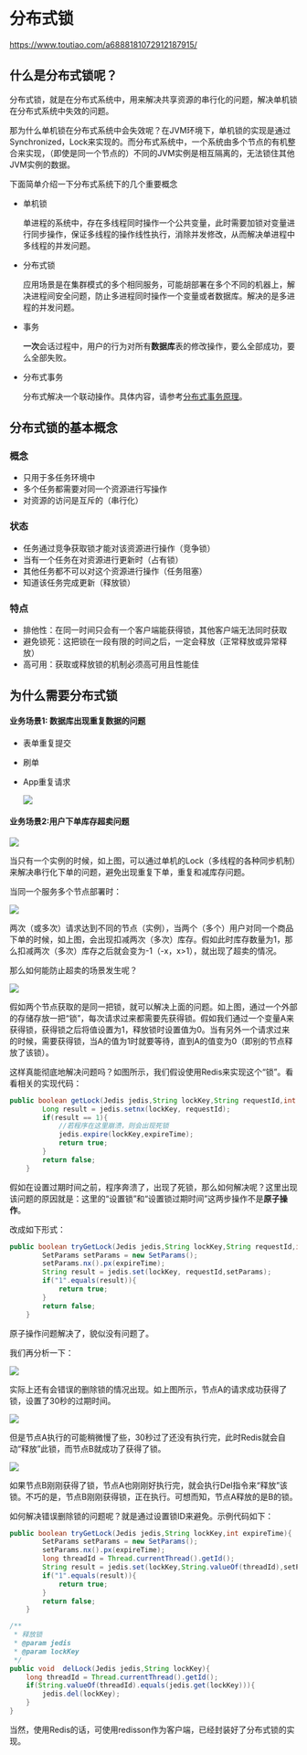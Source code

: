 # 分布式锁



https://www.toutiao.com/a6888181072912187915/

## 什么是分布式锁呢？

分布式锁，就是在分布式系统中，用来解决共享资源的串行化的问题，解决单机锁在分布式系统中失效的问题。

那为什么单机锁在分布式系统中会失效呢？在JVM环境下，单机锁的实现是通过Synchronized，Lock来实现的。而分布式系统中，一个系统由多个节点的有机整合来实现，（即使是同一个节点的）不同的JVM实例是相互隔离的，无法锁住其他JVM实例的数据。

下面简单介绍一下分布式系统下的几个重要概念

* 单机锁

  单进程的系统中，存在多线程同时操作一个公共变量，此时需要加锁对变量进行同步操作，保证多线程的操作线性执行，消除并发修改，从而解决单进程中多线程的并发问题。

* 分布式锁

  应用场景是在集群模式的多个相同服务，可能胡部署在多个不同的机器上，解决进程间安全问题，防止多进程同时操作一个变量或者数据库。解决的是多进程的并发问题。

* 事务

  **一次**会话过程中，用户的行为对所有**数据库**表的修改操作，要么全部成功，要么全部失败。

* 分布式事务

  分布式解决一个联动操作。具体内容，请参考[分布式事务原理](./Distributed_Transaction.md)。

## 分布式锁的基本概念

### 概念

* 只用于多任务环境中
* 多个任务都需要对同一个资源进行写操作
* 对资源的访问是互斥的（串行化）

### 状态

* 任务通过竞争获取锁才能对该资源进行操作（竞争锁）
* 当有一个任务在对资源进行更新时（占有锁）
* 其他任务都不可以对这个资源进行操作（任务阻塞）
* 知道该任务完成更新（释放锁）

### 特点

* 排他性：在同一时间只会有一个客户端能获得锁，其他客户端无法同时获取
* 避免锁死：这把锁在一段有限的时间之后，一定会释放（正常释放或异常释放）
* 高可用：获取或释放锁的机制必须高可用且性能佳

## 为什么需要分布式锁

#### 业务场景1: 数据库出现重复数据的问题

* 表单重复提交

* 刷单

* App重复请求

  ![](./images/Duplicate_Data.png)

#### 业务场景2:用户下单库存超卖问题

![](./images/SimgleUser_OverSKU.jpg)

当只有一个实例的时候，如上图，可以通过单机的Lock（多线程的各种同步机制）来解决串行化下单的问题，避免出现重复下单，重复和减库存问题。

当同一个服务多个节点部署时：

![](./images/MiltipleUser_OverSKU.png)

两次（或多次）请求达到不同的节点（实例），当两个（多个）用户对同一个商品下单的时候，如上图，会出现扣减两次（多次）库存。假如此时库存数量为1，那么扣减两次（多次）库存之后就会变为-1（-x，x>1），就出现了超卖的情况。

那么如何能防止超卖的场景发生呢？

![](./images/MiltipleUser_OverSKU_Lock.png)

假如两个节点获取的是同一把锁，就可以解决上面的问题。如上图，通过一个外部的存储存放一把“锁”，每次请求过来都需要先获得锁。假如我们通过一个变量A来获得锁，获得锁之后将值设置为1，释放锁时设置值为0。当有另外一个请求过来的时候，需要获得锁，当A的值为1时就要等待，直到A的值变为0（即别的节点释放了该锁）。

这样真能彻底地解决问题吗？如图所示，我们假设使用Redis来实现这个“锁”。看看相关的实现代码：

```java
public boolean getLock(Jedis jedis,String lockKey,String requestId,int expireTime){
        Long result = jedis.setnx(lockKey, requestId);
        if(result == 1){
            //若程序在这里崩溃，则会出现死锁
            jedis.expire(lockKey,expireTime);
            return true;
        }
        return false;
    }
```

假如在设置过期时间之前，程序奔溃了，出现了死锁，那么如何解决呢？这里出现该问题的原因就是：这里的“设置锁”和“设置锁过期时间”这两步操作不是**原子操作**。

改成如下形式：

```java
public boolean tryGetLock(Jedis jedis,String lockKey,String requestId,int expireTime){
        SetParams setParams = new SetParams();
        setParams.nx().px(expireTime);
        String result = jedis.set(lockKey, requestId,setParams);
        if("1".equals(result)){
            return true;
        }
        return false;
    }
```

原子操作问题解决了，貌似没有问题了。

我们再分析一下：

![](./images/DeleteLock_WithError.jpg)

实际上还有会错误的删除锁的情况出现。如上图所示，节点A的请求成功获得了锁，设置了30秒的过期时间。

![](./images/DeleteLock_WithError_2.jpg)

但是节点A执行的可能稍微慢了些，30秒过了还没有执行完，此时Redis就会自动“释放”此锁，而节点B就成功了获得了锁。

![](./images/DeleteLock_WithError_3.jpg)

如果节点B刚刚获得了锁，节点A也刚刚好执行完，就会执行Del指令来“释放”该锁。不巧的是，节点B刚刚获得锁，正在执行。可想而知，节点A释放的是B的锁。

如何解决错误删除锁的问题呢？就是通过设置锁ID来避免。示例代码如下：

```java
public boolean tryGetLock(Jedis jedis,String lockKey,int expireTime){
        SetParams setParams = new SetParams();
        setParams.nx().px(expireTime);
        long threadId = Thread.currentThread().getId();
        String result = jedis.set(lockKey,String.valueOf(threadId),setParams);
        if("1".equals(result)){
            return true;
        }
        return false;
    }
```

```java
/**
 * 释放锁
 * @param jedis
 * @param lockKey
 */
public void  delLock(Jedis jedis,String lockKey){
    long threadId = Thread.currentThread().getId();
    if(String.valueOf(threadId).equals(jedis.get(lockKey))){
        jedis.del(lockKey);
    }
}
```
当然，使用Redis的话，可使用redisson作为客户端，已经封装好了分布式锁的实现。
